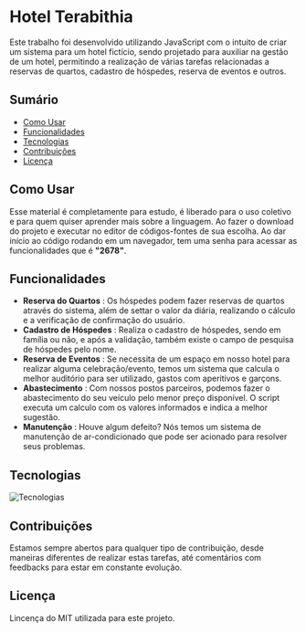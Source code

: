 # Hotel Terabithia

Este trabalho foi desenvolvido utilizando JavaScript com o intuito de criar um sistema para um hotel fictício, sendo projetado para auxiliar na gestão de um hotel, permitindo a realização de várias tarefas relacionadas a reservas de quartos, cadastro de hóspedes, reserva de eventos e outros.

## Sumário

- [Como Usar](#como-usar)
- [Funcionalidades](#funcionalidades)
- [Tecnologias](#tecnologias)
- [Contribuições](#contribuições)
- [Licença](#licença)

## Como Usar

Esse material é completamente para estudo, é liberado para o uso coletivo e para quem quiser aprender mais sobre a linguagem. Ao fazer o download do projeto e executar no editor de códigos-fontes de sua escolha. Ao dar início ao código rodando em um navegador, tem uma senha para acessar as funcionalidades que é <b>"2678"</b>.

## Funcionalidades

- <b>Reserva do Quartos</b> : Os hóspedes podem fazer reservas de quartos através do sistema, além de settar o valor da diária, realizando o cálculo e a verificação de confirmação do usuário.
- <b>Cadastro de Hóspedes</b> : Realiza o cadastro de hóspedes, sendo em família ou não, e após a validação, também existe o campo de pesquisa de hóspedes pelo nome.
- <b>Reserva de Eventos</b> : Se necessita de um espaço em nosso hotel para realizar alguma celebração/evento, temos um sistema que calcula o melhor auditório para ser utilizado, gastos com aperitivos e garçons. 
- <b>Abastecimento</b> : Com nossos postos parceiros, podemos fazer o abastecimento do seu veículo pelo menor preço disponível. O script executa um calculo com os valores informados e indica a melhor sugestão.
- <b>Manutenção</b> : Houve algum defeito? Nós temos um sistema de manutenção de ar-condicionado que pode ser acionado para resolver seus problemas.

## Tecnologias

![Tecnologias](https://skillicons.dev/icons?i=html,javascript)

## Contribuições

Estamos sempre abertos para qualquer tipo de contribuição, desde maneiras diferentes de realizar estas tarefas, até comentários com feedbacks para estar em constante evolução.

## Licença
Lincença do MIT utilizada para este projeto.
